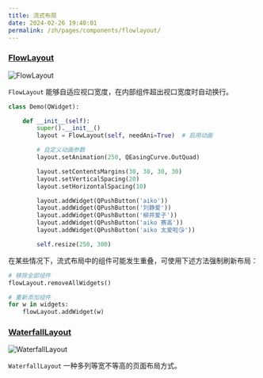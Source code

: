 ```yaml
---
title: 流式布局
date: 2024-02-26 19:40:01
permalink: /zh/pages/components/flowlayout/
---
```


### [FlowLayout](https://pyqt-fluent-widgets.readthedocs.io/zh-cn/latest/autoapi/qfluentwidgets/components/layout/flow_layout/index.html)

![FlowLayout](/img/components/flowlayout/FlowLayout.png)

`FlowLayout` 能够自适应视口宽度，在内部组件超出视口宽度时自动换行。

```python
class Demo(QWidget):

    def __init__(self):
        super().__init__()
        layout = FlowLayout(self, needAni=True)  # 启用动画

        # 自定义动画参数
        layout.setAnimation(250, QEasingCurve.OutQuad)

        layout.setContentsMargins(30, 30, 30, 30)
        layout.setVerticalSpacing(20)
        layout.setHorizontalSpacing(10)

        layout.addWidget(QPushButton('aiko'))
        layout.addWidget(QPushButton('刘静爱'))
        layout.addWidget(QPushButton('柳井爱子'))
        layout.addWidget(QPushButton('aiko 赛高'))
        layout.addWidget(QPushButton('aiko 太爱啦😘'))

        self.resize(250, 300)
```

在某些情况下，流式布局中的组件可能发生重叠，可使用下述方法强制刷新布局：
```python
# 移除全部组件
flowLayout.removeAllWidgets()

# 重新添加组件
for w in widgets:
    flowLayout.addWidget(w)
```


### [WaterfallLayout](https://qfluentwidgets.com/zh/price)

![WaterfallLayout](/img/components/flowlayout/WaterfallLayout.png)

`WaterfallLayout` 一种多列等宽不等高的页面布局方式。